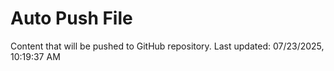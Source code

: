 # Auto Push File

Content that will be pushed to GitHub repository.
Last updated: 07/23/2025, 10:19:37 AM